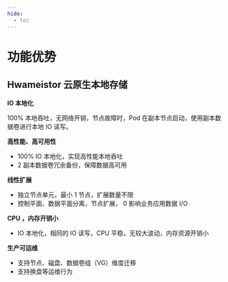 ```yaml
---
hide:
  - toc
---
```


# 功能优势

## Hwameistor 云原生本地存储

**IO 本地化**

100% 本地吞吐，无网络开销，节点故障时，Pod 在副本节点启动，使用副本数据卷进行本地 IO 读写。

**高性能、高可用性**

- 100% IO 本地化，实现高性能本地吞吐 
- 2 副本数据卷冗余备份，保障数据高可用

**线性扩展**

- 独立节点单元，最小 1 节点，扩展数量不限
-  控制平面、数据平面分离，节点扩展， 0 影响业务应用数据 I/O

**CPU ，内存开销小**

- IO 本地化，相同的 IO 读写，CPU 平稳，无较大波动，内存资源开销小

**生产可运维**

- 支持节点、磁盘、数据卷组（VG）维度迁移
- 支持换盘等运维行为

